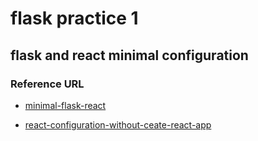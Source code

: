 # flask practice 1
## flask and react minimal configuration
### Reference URL
- [minimal-flask-react](https://github.com/jwkvam/minimal-flask-react)

- [react-configuration-without-ceate-react-app](https://qiita.com/tommy96/items/6b9599ba557530ab5ee4)
